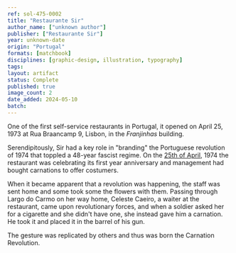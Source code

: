 ```yaml
---
ref: sol-475-0002
title: "Restaurante Sir"
author_name: ["unknown author"]
publisher: ["Restaurante Sir"]
year: unknown-date
origin: "Portugal"
formats: [matchbook]
disciplines: [graphic-design, illustration, typography]
tags:
layout: artifact
status: Complete
published: true
image_count: 2
date_added: 2024-05-10
batch:
---
```


One of the first self-service restaurants in Portugal, it opened on April 25, 1973 at Rua Braancamp 9, Lisbon, in the <em>Franjinhas</em> building.

<p>Serendipitously, Sir had a key role in "branding" the Portuguese revolution of 1974 that toppled a 48-year fascist regime. On the <a class="text cat-link tag" href="/tags/25 de Abril/"> 25th of April</a>, 1974 the restaurant was celebrating its first year anniversary and management had bought carnations to offer costumers.</p>

<p>When it became apparent that a revolution was happening, the staff was sent home and some took some the flowers with them. Passing through Largo do Carmo on her way home, Celeste Caeiro, a waiter at the restaurant, came upon revolutionary forces, and when a soldier asked her for a cigarette and she didn't have one, she instead gave him a carnation. He took it and placed it in the barrel of his gun.</p>

<p>The gesture was replicated by others and thus was born the Carnation Revolution.</p>
